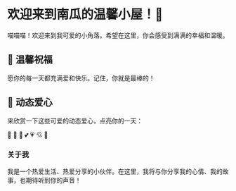 # 欢迎来到南瓜的温馨小屋！💖

喵喵喵！欢迎来到我可爱的小角落。希望在这里，你会感受到满满的幸福和温暖。

## 🌟 温馨祝福

愿你的每一天都充满爱和快乐。记住，你就是最棒的！

## 💖 动态爱心

来欣赏一下这些可爱的动态爱心，点亮你的一天：

💓 💖 💞 💕 💗 💘 💝

### 关于我

我是一个热爱生活、热爱分享的小伙伴。在这里，我将与你分享我的心情、我的故事，也期待听到你的声音！



